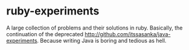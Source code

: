# ruby-experiments
A large collection of problems and their solutions in ruby.
Basically, the continuation of the deprecated http://github.com/itssasanka/java-experiments.
Because writing Java is boring and tedious as hell.
